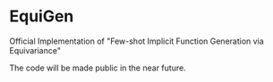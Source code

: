 # EquiGen
Official Implementation of "Few-shot Implicit Function Generation via Equivariance"

The code will be made public in the near future.
